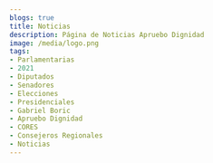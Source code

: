 ```yaml
---
blogs: true
title: Noticias
description: Página de Noticias Apruebo Dignidad
image: /media/logo.png
tags:
- Parlamentarias
- 2021
- Diputados
- Senadores
- Elecciones
- Presidenciales
- Gabriel Boric
- Apruebo Dignidad
- CORES
- Consejeros Regionales
- Noticias
---
```

